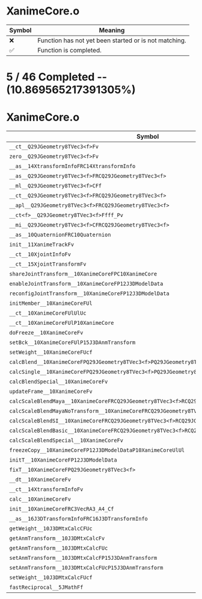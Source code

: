 # XanimeCore.o
| Symbol | Meaning 
| ------------- | ------------- 
| :x: | Function has not yet been started or is not matching. 
| :white_check_mark: | Function is completed. 


# 5 / 46 Completed -- (10.869565217391305%)
# XanimeCore.o
| Symbol | Decompiled? |
| ------------- | ------------- |
| `__ct__Q29JGeometry8TVec3<f>Fv` | :x: |
| `zero__Q29JGeometry8TVec3<f>Fv` | :x: |
| `__as__14XtransformInfoFRC14XtransformInfo` | :x: |
| `__as__Q29JGeometry8TVec3<f>FRCQ29JGeometry8TVec3<f>` | :x: |
| `__ml__Q29JGeometry8TVec3<f>CFf` | :x: |
| `__ct__Q29JGeometry8TVec3<f>FRCQ29JGeometry8TVec3<f>` | :x: |
| `__apl__Q29JGeometry8TVec3<f>FRCQ29JGeometry8TVec3<f>` | :x: |
| `__ct<f>__Q29JGeometry8TVec3<f>Ffff_Pv` | :x: |
| `__mi__Q29JGeometry8TVec3<f>CFRCQ29JGeometry8TVec3<f>` | :x: |
| `__as__10QuaternionFRC10Quaternion` | :x: |
| `init__11XanimeTrackFv` | :white_check_mark: |
| `__ct__10XjointInfoFv` | :white_check_mark: |
| `__ct__15XjointTransformFv` | :x: |
| `shareJointTransform__10XanimeCoreFPC10XanimeCore` | :x: |
| `enableJointTransform__10XanimeCoreFP12J3DModelData` | :x: |
| `reconfigJointTransform__10XanimeCoreFP12J3DModelData` | :x: |
| `initMember__10XanimeCoreFUl` | :x: |
| `__ct__10XanimeCoreFUlUlUc` | :white_check_mark: |
| `__ct__10XanimeCoreFUlP10XanimeCore` | :white_check_mark: |
| `doFreeze__10XanimeCoreFv` | :x: |
| `setBck__10XanimeCoreFUlP15J3DAnmTransform` | :x: |
| `setWeight__10XanimeCoreFUcf` | :white_check_mark: |
| `calcBlend__10XanimeCoreFPQ29JGeometry8TVec3<f>PQ29JGeometry8TVec3<f>` | :x: |
| `calcSingle__10XanimeCoreFPQ29JGeometry8TVec3<f>PQ29JGeometry8TVec3<f>` | :x: |
| `calcBlendSpecial__10XanimeCoreFv` | :x: |
| `updateFrame__10XanimeCoreFv` | :x: |
| `calcScaleBlendMaya__10XanimeCoreFRCQ29JGeometry8TVec3<f>RCQ29JGeometry8TVec3<f>` | :x: |
| `calcScaleBlendMayaNoTransform__10XanimeCoreFRCQ29JGeometry8TVec3<f>RCQ29JGeometry8TVec3<f>` | :x: |
| `calcScaleBlendSI__10XanimeCoreFRCQ29JGeometry8TVec3<f>RCQ29JGeometry8TVec3<f>` | :x: |
| `calcScaleBlendBasic__10XanimeCoreFRCQ29JGeometry8TVec3<f>RCQ29JGeometry8TVec3<f>` | :x: |
| `calcScaleBlendSpecial__10XanimeCoreFv` | :x: |
| `freezeCopy__10XanimeCoreFP12J3DModelDataP10XanimeCoreUlUl` | :x: |
| `initT__10XanimeCoreFP12J3DModelData` | :x: |
| `fixT__10XanimeCoreFPQ29JGeometry8TVec3<f>` | :x: |
| `__dt__10XanimeCoreFv` | :x: |
| `__ct__14XtransformInfoFv` | :x: |
| `calc__10XanimeCoreFv` | :x: |
| `init__10XanimeCoreFRC3VecRA3_A4_Cf` | :x: |
| `__as__16J3DTransformInfoFRC16J3DTransformInfo` | :x: |
| `getWeight__10J3DMtxCalcCFUc` | :x: |
| `getAnmTransform__10J3DMtxCalcFv` | :x: |
| `getAnmTransform__10J3DMtxCalcFUc` | :x: |
| `setAnmTransform__10J3DMtxCalcFP15J3DAnmTransform` | :x: |
| `setAnmTransform__10J3DMtxCalcFUcP15J3DAnmTransform` | :x: |
| `setWeight__10J3DMtxCalcFUcf` | :x: |
| `fastReciprocal__5JMathFf` | :x: |
